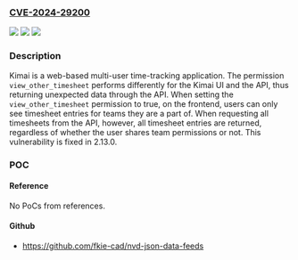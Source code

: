 ### [CVE-2024-29200](https://cve.mitre.org/cgi-bin/cvename.cgi?name=CVE-2024-29200)
![](https://img.shields.io/static/v1?label=Product&message=kimai&color=blue)
![](https://img.shields.io/static/v1?label=Version&message=%3D%20%3C%202.13.0%20&color=brighgreen)
![](https://img.shields.io/static/v1?label=Vulnerability&message=CWE-1220%3A%20Insufficient%20Granularity%20of%20Access%20Control&color=brighgreen)

### Description

Kimai is a web-based multi-user time-tracking application. The permission `view_other_timesheet` performs differently for the Kimai UI and the API, thus returning unexpected data through the API. When setting the `view_other_timesheet` permission to true, on the frontend, users can only see timesheet entries for teams they are a part of. When requesting all timesheets from the API, however, all timesheet entries are returned, regardless of whether the user shares team permissions or not. This vulnerability is fixed in 2.13.0.

### POC

#### Reference
No PoCs from references.

#### Github
- https://github.com/fkie-cad/nvd-json-data-feeds

